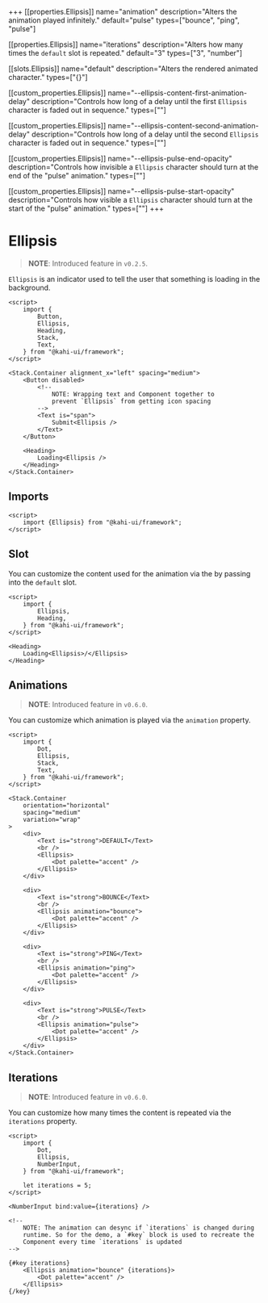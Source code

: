 +++
[[properties.Ellipsis]]
name="animation"
description="Alters the animation played infinitely."
default="pulse"
types=["bounce", "ping", "pulse"]

[[properties.Ellipsis]]
name="iterations"
description="Alters how many times the `default` slot is repeated."
default="3"
types=["3", "number"]

[[slots.Ellipsis]]
name="default"
description="Alters the rendered animated character."
types=["{}"]

[[custom_properties.Ellipsis]]
name="--ellipsis-content-first-animation-delay"
description="Controls how long of a delay until the first `Ellipsis` character is faded out in sequence."
types=["<time>"]

[[custom_properties.Ellipsis]]
name="--ellipsis-content-second-animation-delay"
description="Controls how long of a delay until the second `Ellipsis` character is faded out in sequence."
types=["<time>"]

[[custom_properties.Ellipsis]]
name="--ellipsis-pulse-end-opacity"
description="Controls how invisible a `Ellipsis` character should turn at the end of the \"pulse\" animation."
types=["<alpha-value>"]

[[custom_properties.Ellipsis]]
name="--ellipsis-pulse-start-opacity"
description="Controls how visible a `Ellipsis` character should turn at the start of the \"pulse\" animation."
types=["<alpha-value>"]
+++

# Ellipsis

> **NOTE**: Introduced feature in `v0.2.5`.

`Ellipsis` is an indicator used to tell the user that something is loading in the background.

```svelte {title="Ellipsis Preview" mode="repl"}
<script>
    import {
        Button,
        Ellipsis,
        Heading,
        Stack,
        Text,
    } from "@kahi-ui/framework";
</script>

<Stack.Container alignment_x="left" spacing="medium">
    <Button disabled>
        <!--
            NOTE: Wrapping text and Component together to
            prevent `Ellipsis` from getting icon spacing
        -->
        <Text is="span">
            Submit<Ellipsis />
        </Text>
    </Button>

    <Heading>
        Loading<Ellipsis />
    </Heading>
</Stack.Container>
```

## Imports

```svelte {title="Ellipsis Imports"}
<script>
    import {Ellipsis} from "@kahi-ui/framework";
</script>
```

## Slot

You can customize the content used for the animation via the by passing into the `default` slot.

```svelte {title="Ellipsis Slot" mode="repl"}
<script>
    import {
        Ellipsis,
        Heading,
    } from "@kahi-ui/framework";
</script>

<Heading>
    Loading<Ellipsis>/</Ellipsis>
</Heading>
```

## Animations

> **NOTE**: Introduced feature in `v0.6.0`.

You can customize which animation is played via the `animation` property.

```svelte {title="Ellipsis Animations" mode="repl"}
<script>
    import {
        Dot,
        Ellipsis,
        Stack,
        Text,
    } from "@kahi-ui/framework";
</script>

<Stack.Container
    orientation="horizontal"
    spacing="medium"
    variation="wrap"
>
    <div>
        <Text is="strong">DEFAULT</Text>
        <br />
        <Ellipsis>
            <Dot palette="accent" />
        </Ellipsis>
    </div>

    <div>
        <Text is="strong">BOUNCE</Text>
        <br />
        <Ellipsis animation="bounce">
            <Dot palette="accent" />
        </Ellipsis>
    </div>

    <div>
        <Text is="strong">PING</Text>
        <br />
        <Ellipsis animation="ping">
            <Dot palette="accent" />
        </Ellipsis>
    </div>

    <div>
        <Text is="strong">PULSE</Text>
        <br />
        <Ellipsis animation="pulse">
            <Dot palette="accent" />
        </Ellipsis>
    </div>
</Stack.Container>
```

## Iterations

> **NOTE**: Introduced feature in `v0.6.0`.

You can customize how many times the content is repeated via the `iterations` property.

```svelte {title="Ellipsis Iterations" mode="repl"}
<script>
    import {
        Dot,
        Ellipsis,
        NumberInput,
    } from "@kahi-ui/framework";

    let iterations = 5;
</script>

<NumberInput bind:value={iterations} />

<!--
    NOTE: The animation can desync if `iterations` is changed during
    runtime. So for the demo, a `#key` block is used to recreate the
    Component every time `iterations` is updated
-->

{#key iterations}
    <Ellipsis animation="bounce" {iterations}>
        <Dot palette="accent" />
    </Ellipsis>
{/key}
```
